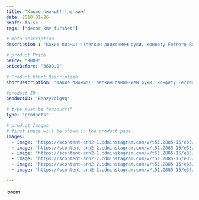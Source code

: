 ```yaml
---
title: "Какие пионы!!!!легким"
date: 2018-01-26
draft: false
tags: ["decor_kmv_furshet"]

# meta description
description : "Какие пионы!!!!легким движением руки, конфету Ferrero Rocher,🍬🍬🍬вынимаем из бутона, а сам букет останется вам на долгую память, и будет напоминать о  приближени"

# product Price
price: "3000"
priceBefore: "3600.0"

# Product Short Description
shortDescription: "Какие пионы!!!!легким движением руки, конфету Ferrero Rocher,🍬🍬🍬вынимаем из бутона, а сам букет останется вам на долгую память, и будет напоминать о  приближении лета."

#product ID
productID: "BeazyZclg9q"

# type must be "products"
type: "products"

# product Images
# first image will be shown in the product page
images:
  - image: "https://scontent-arn2-1.cdninstagram.com/v/t51.2885-15/e35/26867359_212618635953846_5530822883925819392_n.jpg?se=7&tp=1&_nc_ht=scontent-arn2-1.cdninstagram.com&_nc_cat=106&_nc_ohc=8E8dXLvlfjYAX_ZYClK&oh=e2edd9a25c25b851aedc26815e9d46aa&oe=606A9F29&ig_cache_key=MTcwMDg5Njk3Njg5MDM1NDY3MA%3D%3D.2"
  - image: "https://scontent-arn2-2.cdninstagram.com/v/t51.2885-15/e35/26872667_589015164774968_3702933400303173632_n.jpg?se=7&tp=1&_nc_ht=scontent-arn2-2.cdninstagram.com&_nc_cat=108&_nc_ohc=4bPiGjTGEikAX-I5SqF&oh=531cee6eaab4f4b8ff2e26150445daa5&oe=606BFD89&ig_cache_key=MTcwMDg5NzEyMDg4OTI5MzI1MA%3D%3D.2"
  - image: "https://scontent-arn2-1.cdninstagram.com/v/t51.2885-15/e35/26072685_1932650273715194_6672418061556908032_n.jpg?se=7&tp=1&_nc_ht=scontent-arn2-1.cdninstagram.com&_nc_cat=102&_nc_ohc=NjVQpczOZGQAX-W8Oy4&oh=85d0a06f73ba47edb9287a0f4c0fe50e&oe=606B8CD4&ig_cache_key=MTcwMDg5NzEyMjc5MzU0MDAxMQ%3D%3D.2"
  - image: "https://scontent-arn2-2.cdninstagram.com/v/t51.2885-15/e35/26307863_156387214935305_6733289533531488256_n.jpg?se=7&tp=1&_nc_ht=scontent-arn2-2.cdninstagram.com&_nc_cat=105&_nc_ohc=ZjzDsnMWh2YAX9M-Hjp&oh=2e16c623ddd524eb221094d0e29e18b8&oe=606D3ADC&ig_cache_key=MTcwMDg5NzExMTg0NjE5NDU2MA%3D%3D.2"
  - image: "https://scontent-arn2-2.cdninstagram.com/v/t51.2885-15/e35/26863887_1344889952283401_6562347567407955968_n.jpg?se=7&tp=1&_nc_ht=scontent-arn2-2.cdninstagram.com&_nc_cat=105&_nc_ohc=f5BR3WQ5y9oAX-nPacW&oh=47d2b8920d52d10c32d3051e95a7e733&oe=606D0EC9&ig_cache_key=MTcwMDg5NzA3NjIyODI0ODMwNw%3D%3D.2"
  - image: "https://scontent-arn2-2.cdninstagram.com/v/t51.2885-15/e35/26224481_318907638600581_651800964075880448_n.jpg?se=7&tp=1&_nc_ht=scontent-arn2-2.cdninstagram.com&_nc_cat=105&_nc_ohc=gybs-7oghdQAX8mWEaJ&oh=628fb6c0730cde7b435151f92a6d368f&oe=606CA1DB&ig_cache_key=MTcwMDg5NzE2MDI4MjA4MzIyNw%3D%3D.2"

---
```

lorem
